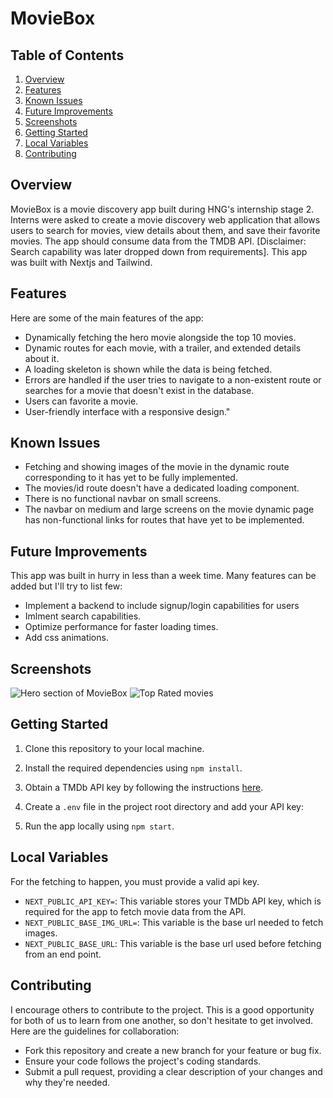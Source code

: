 # MovieBox

## Table of Contents

1. [Overview](#overview)
2. [Features](#features)
3. [Known Issues](#known-issues)
4. [Future Improvements](#future-improvements)
5. [Screenshots](#screenshots)
6. [Getting Started](#getting-started)
7. [Local Variables](#local-variables)
8. [Contributing](#contributing)

## Overview

MovieBox is a movie discovery app built during HNG's internship stage 2. Interns were asked to create a movie discovery web application that allows users to search for movies, view details about them, and save their favorite movies. The app should consume data from the TMDB API. [Disclaimer: Search capability was later dropped down from requirements]. This app was built with Nextjs and Tailwind.

## Features

Here are some of the main features of the app:

- Dynamically fetching the hero movie alongside the top 10 movies.
- Dynamic routes for each movie, with a trailer, and extended details about it.
- A loading skeleton is shown while the data is being fetched.
- Errors are handled if the user tries to navigate to a non-existent route or searches for a movie that doesn't exist in the database.
- Users can favorite a movie.
- User-friendly interface with a responsive design."

## Known Issues

- Fetching and showing images of the movie in the dynamic route corresponding to it has yet to be fully implemented.
- The movies/id route doesn't have a dedicated loading component.
- There is no functional navbar on small screens.
- The navbar on medium and large screens on the movie dynamic page has non-functional links for routes that have yet to be implemented.

## Future Improvements

This app was built in hurry in less than a week time. Many features can be added but I'll try to list few:

- Implement a backend to include signup/login capabilities for users
- Imlment search capabilities.
- Optimize performance for faster loading times.
- Add css animations.

## Screenshots

![Hero section of MovieBox](https://i.ibb.co/V9sTzJd/screencapture-localhost-3000-2023-09-15-18-52-53-2.png)
![Top Rated movies](https://i.ibb.co/6JvRjcm/screencapture-localhost-3000-2023-09-15-18-52-53-3.png)

## Getting Started

1. Clone this repository to your local machine.
2. Install the required dependencies using `npm install`.
3. Obtain a TMDb API key by following the instructions [here](https://www.themoviedb.org/documentation/api).
4. Create a `.env` file in the project root directory and add your API key:

5. Run the app locally using `npm start`.

## Local Variables

For the fetching to happen, you must provide a valid api key.

- `NEXT_PUBLIC_API_KEY=`: This variable stores your TMDb API key, which is required for the app to fetch movie data from the API.
- `NEXT_PUBLIC_BASE_IMG_URL=`: This variable is the base url needed to fetch images.
- `NEXT_PUBLIC_BASE_URL`: This variable is the base url used before fetching from an end point.

## Contributing

I encourage others to contribute to the project. This is a good opportunity for both of us to learn from one another, so don't hesitate to get involved. Here are the guidelines for collaboration:

- Fork this repository and create a new branch for your feature or bug fix.
- Ensure your code follows the project's coding standards.
- Submit a pull request, providing a clear description of your changes and why they're needed.
